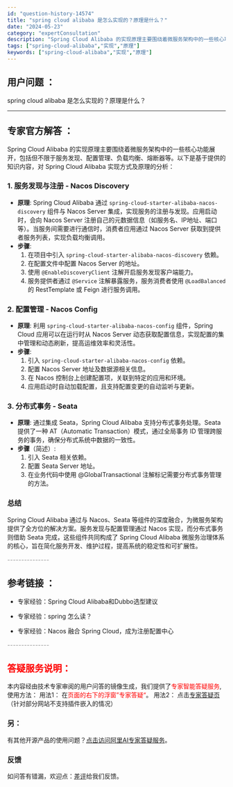 ```yaml
---
id: "question-history-14574"
title: "spring cloud alibaba 是怎么实现的？原理是什么？"
date: "2024-05-23"
category: "expertConsultation"
description: "Spring Cloud Alibaba 的实现原理主要围绕着微服务架构中的一些核心功能展开，包括但不限于服务发现、配置管理、负载均衡、熔断器等。以下是基于提供的知识内容，对 Spring Cloud Alibaba 实现方式及原理的分析：### 1. 服务发现与注册 - Nacos Discove"
tags: ["spring-cloud-alibaba","实现","原理"]
keywords: ["spring-cloud-alibaba","实现","原理"]
---
```


## 用户问题 ： 
 spring cloud alibaba 是怎么实现的？原理是什么？  

---------------
## 专家官方解答 ：

Spring Cloud Alibaba 的实现原理主要围绕着微服务架构中的一些核心功能展开，包括但不限于服务发现、配置管理、负载均衡、熔断器等。以下是基于提供的知识内容，对 Spring Cloud Alibaba 实现方式及原理的分析：

### 1. 服务发现与注册 - Nacos Discovery

- **原理**: Spring Cloud Alibaba 通过 `spring-cloud-starter-alibaba-nacos-discovery` 组件与 Nacos Server 集成，实现服务的注册与发现。应用启动时，会向 Nacos Server 注册自己的元数据信息（如服务名、IP地址、端口等）。当服务间需要进行通信时，消费者应用通过 Nacos Server 获取到提供者服务列表，实现负载均衡调用。
- **步骤**:
  1. 在项目中引入 `spring-cloud-starter-alibaba-nacos-discovery` 依赖。
  2. 在配置文件中配置 Nacos Server 的地址。
  3. 使用 `@EnableDiscoveryClient` 注解开启服务发现客户端能力。
  4. 服务提供者通过 `@Service` 注解暴露服务，服务消费者使用 `@LoadBalanced` 的 RestTemplate 或 Feign 进行服务调用。

### 2. 配置管理 - Nacos Config

- **原理**: 利用 `spring-cloud-starter-alibaba-nacos-config` 组件，Spring Cloud 应用可以在运行时从 Nacos Server 动态获取配置信息，实现配置的集中管理和动态刷新，提高运维效率和灵活性。
- **步骤**:
  1. 引入 `spring-cloud-starter-alibaba-nacos-config` 依赖。
  2. 配置 Nacos Server 地址及数据源相关信息。
  3. 在 Nacos 控制台上创建配置项，关联到特定的应用和环境。
  4. 应用启动时自动加载配置，且支持配置变更的自动监听与更新。

### 3. 分布式事务 - Seata

- **原理**: 通过集成 Seata，Spring Cloud Alibaba 支持分布式事务处理。Seata 提供了一种 AT（Automatic Transaction）模式，通过全局事务 ID 管理跨服务的事务，确保分布式系统中数据的一致性。
- **步骤**（简述）:
  1. 引入 Seata 相关依赖。
  2. 配置 Seata Server 地址。
  3. 在业务代码中使用 @GlobalTransactional 注解标记需要分布式事务管理的方法。

### 总结

Spring Cloud Alibaba 通过与 Nacos、Seata 等组件的深度融合，为微服务架构提供了全方位的解决方案。服务发现与配置管理通过 Nacos 实现，而分布式事务则借助 Seata 完成，这些组件共同构成了 Spring Cloud Alibaba 微服务治理体系的核心，旨在简化服务开发、维护过程，提高系统的稳定性和可扩展性。


<font color="#949494">---------------</font> 


## 参考链接 ：

* 专家经验：Spring Cloud Alibaba和Dubbo选型建议 
 
 * 专家经验：spring 怎么读？ 
 
 * 专家经验：Nacos 融合 Spring Cloud，成为注册配置中心 


 <font color="#949494">---------------</font> 
 


## <font color="#FF0000">答疑服务说明：</font> 

本内容经由技术专家审阅的用户问答的镜像生成，我们提供了<font color="#FF0000">专家智能答疑服务</font>,使用方法：
用法1： 在<font color="#FF0000">页面的右下的浮窗”专家答疑“</font>。
用法2： 点击[专家答疑页](https://answer.opensource.alibaba.com/docs/intro)（针对部分网站不支持插件嵌入的情况）
### 另：


有其他开源产品的使用问题？[点击访问阿里AI专家答疑服务](https://answer.opensource.alibaba.com/docs/intro)。
### 反馈
如问答有错漏，欢迎点：[差评](https://ai.nacos.io/user/feedbackByEnhancerGradePOJOID?enhancerGradePOJOId=14575)给我们反馈。

